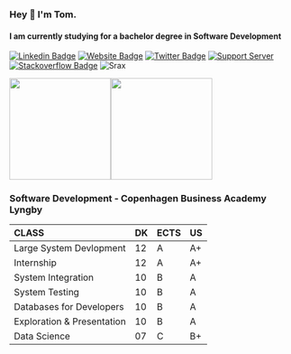 <h3>Hey 👋 I'm Tom.</h3>
<h4>I am currently studying for a bachelor degree in Software Development</h4>  

[![Linkedin Badge](https://img.shields.io/badge/-LinkedIn-0e76a8?style=flat-square&logo=Linkedin&logoColor=white)](https://linkedin.com/in/thomas-ebsen)
[![Website Badge](https://img.shields.io/badge/Website-3b5998?style=flat-square&logo=google-chrome&logoColor=white)](https://srax.dev/)
[![Twitter Badge](https://img.shields.io/badge/-Twitter-00acee?style=flat-square&logo=Twitter&logoColor=white)](https://twitter.com/developersrax)
[![Support Server](https://img.shields.io/badge/Discord-7289DA?color=7289da&label=Srax&logo=discord&style=flat-square&logoColor=white)](https://discord.com/users/474285417534062612)
[![Stackoverflow Badge](https://img.shields.io/badge/Stack_Overflow-FE7A16?style=flat-square&logo=stackoverflow&logoColor=white)](https://stackoverflow.com/users/8758339/srax)
![Srax](https://komarev.com/ghpvc/?username=srax&style=flat-square)

    
<img height="180em" src="https://github-readme-stats.vercel.app/api?username=srax&show_icons=true&hide_border=true" /><img height="180em" src="https://github-readme-stats.vercel.app/api/top-langs/?username=srax&exclude_repo=KNN-Image-Classification&show_icons=true&hide_border=true&layout=compact&langs_count=8"/>

### Software Development - Copenhagen Business Academy Lyngby  
|CLASS| DK| ECTS | US
|:--|--|--|--|
|Large System Devlopment|12|A|A+|
|Internship|12|A|A+|
|System Integration|10|B|A|
|System Testing|10|B|A|
|Databases for Developers|10|B|A|
|Exploration & Presentation |10|B|A|
|Data Science|07|C|B+|
